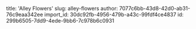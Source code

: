 title: '​Alley Flowers'
slug: alley-flowers
author: 7077c6bb-43d8-42d0-ab31-76c9eaa342ee
import_id: 30dc92fb-4956-479b-a43c-99fdf4ce4837
id: 299b6505-7dd9-4ede-9bb6-7c978b6c0931
